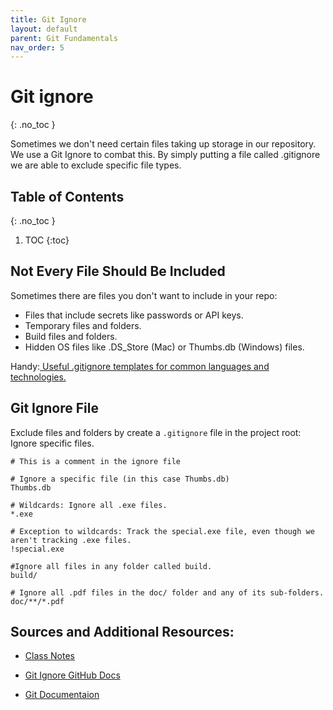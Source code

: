 ```yaml
---
title: Git Ignore
layout: default
parent: Git Fundamentals 
nav_order: 5
---
```

<!-- prettier-ignore-start -->
# Git ignore
{: .no_toc }

Sometimes we don't need certain files taking up storage in our repository. We use a Git Ignore to combat this. By simply putting a file called .gitignore we are able to exclude specific file types. 

## Table of Contents
{: .no_toc }

1. TOC
{:toc}

<!-- prettier-ignore-end -->
## Not Every File Should Be Included
Sometimes there are files you don't want to include in your repo:
- Files that include secrets like passwords or API keys.
- Temporary files and folders.
- Build files and folders.
- Hidden OS files like .DS_Store (Mac) or Thumbs.db (Windows) files.

Handy:[ Useful .gitignore templates for common languages and technologies.](https://github.com/github/gitignore) 

## Git Ignore File
Exclude files and folders by create a ``.gitignore`` file in the project root:
Ignore specific files.
```
# This is a comment in the ignore file

# Ignore a specific file (in this case Thumbs.db)
Thumbs.db

# Wildcards: Ignore all .exe files.
*.exe

# Exception to wildcards: Track the special.exe file, even though we aren't tracking .exe files.
!special.exe

#Ignore all files in any folder called build.
build/

# Ignore all .pdf files in the doc/ folder and any of its sub-folders.
doc/**/*.pdf
```


## Sources and Additional Resources:

- [Class Notes](https://stungeye.github.io/Software-Development-And-Documentation-1/01-version-control-tools/index.html#33)

- [Git Ignore GitHub Docs](https://docs.github.com/en/get-started/git-basics/ignoring-files)

- [Git Documentaion](https://git-scm.com/docs/gitignore)
